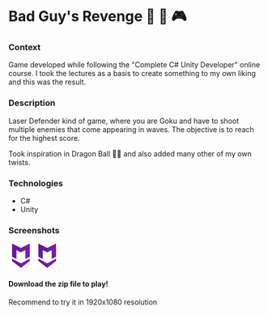# Bad Guy's Revenge :dragon: :basketball: :video_game:

### Context
Game developed while following the "Complete C# Unity Developer" online course. I took the lectures as a basis to create something to my own liking and this was the result.

### Description
Laser Defender kind of game, where you are Goku and have to shoot multiple enemies that come appearing in waves.
The objective is to reach for the highest score.

Took inspiration in Dragon Ball :dragon::basketball: and also added many other of my own twists.

### Technologies
* C#
* Unity

### Screenshots
![alt text](https://github.com/adam-p/markdown-here/raw/master/src/common/images/icon48.png "Menu")
![alt text](https://github.com/adam-p/markdown-here/raw/master/src/common/images/icon48.png "Gameplay")

#### Download the zip file to play! 
Recommend to try it in 1920x1080 resolution
